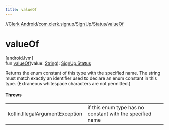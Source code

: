 ```yaml
---
title: valueOf
---
```

//[Clerk Android](../../../../index.html)/[com.clerk.signup](../../index.html)/[SignUp](../index.html)/[Status](index.html)/[valueOf](value-of.html)



# valueOf



[androidJvm]\
fun [valueOf](value-of.html)(value: [String](https://kotlinlang.org/api/latest/jvm/stdlib/kotlin-stdlib/kotlin/-string/index.html)): [SignUp.Status](index.html)



Returns the enum constant of this type with the specified name. The string must match exactly an identifier used to declare an enum constant in this type. (Extraneous whitespace characters are not permitted.)



#### Throws


| | |
|---|---|
| kotlin.IllegalArgumentException | if this enum type has no constant with the specified name |



